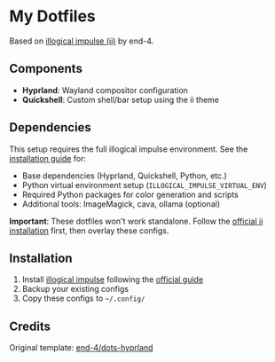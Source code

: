 # My Dotfiles

Based on [illogical impulse (ii)](https://github.com/end-4/dots-hyprland) by end-4.

## Components

- **Hyprland**: Wayland compositor configuration
- **Quickshell**: Custom shell/bar setup using the ii theme

## Dependencies

This setup requires the full illogical impulse environment. See the [installation guide](https://ii.clsty.link/en/ii-qs/01setup/) for:

- Base dependencies (Hyprland, Quickshell, Python, etc.)
- Python virtual environment setup (`ILLOGICAL_IMPULSE_VIRTUAL_ENV`)
- Required Python packages for color generation and scripts
- Additional tools: ImageMagick, cava, ollama (optional)

**Important**: These dotfiles won't work standalone. Follow the [official ii installation](https://ii.clsty.link/en/ii-qs/01setup/) first, then overlay these configs.

## Installation

1. Install [illogical impulse](https://github.com/end-4/dots-hyprland) following the [official guide](https://ii.clsty.link/en/ii-qs/01setup/)
2. Backup your existing configs
3. Copy these configs to `~/.config/`

## Credits

Original template: [end-4/dots-hyprland](https://github.com/end-4/dots-hyprland)
